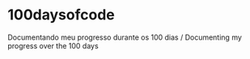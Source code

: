 # 100daysofcode
Documentando meu progresso durante os 100 dias / Documenting my progress over the 100 days
